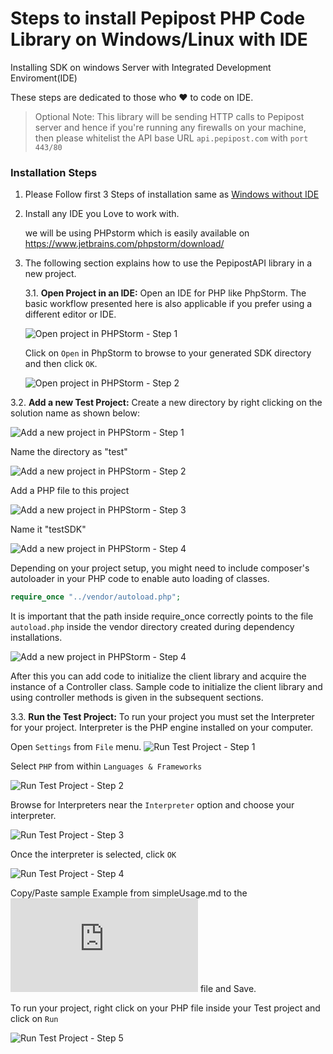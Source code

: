 # Steps to install Pepipost PHP Code Library on Windows/Linux with IDE

Installing SDK on windows Server with Integrated Development Enviroment(IDE)

These steps are dedicated to those who ❤️ to code on IDE.

> Optional Note: This library will be sending HTTP calls to Pepipost server and hence if you're running any firewalls on your machine, then please whitelist the API base URL ```api.pepipost.com``` with ```port 443/80```


### Installation Steps

1. Please Follow first 3 Steps of installation same as [Windows without IDE](https://github.com/pepipost/pepipost-php-sdk/blob/feature_x/pepipost-sdk-php/windows-Installation-1.md#installation-step)  

2. Install any IDE you Love to work with.

   we will be using PHPstorm which is easily available on https://www.jetbrains.com/phpstorm/download/

3. The following section explains how to use the PepipostAPI library in a new project.


   3.1. **Open Project in an IDE:** Open an IDE for PHP like PhpStorm. The basic workflow presented here is also applicable if you prefer using a different editor or IDE.

   ![Open project in PHPStorm - Step 1](https://apidocs.io/illustration/php?step=openIDE&workspaceFolder=Pepipost%20API-PHP)

   Click on ```Open``` in PhpStorm to browse to your generated SDK directory and then click ```OK```.

   ![Open project in PHPStorm - Step 2](https://apidocs.io/illustration/php?step=openProject0&workspaceFolder=Pepipost%20API-PHP)     


  3.2. **Add a new Test Project:** Create a new directory by right clicking on the solution name as shown below:

  ![Add a new project in PHPStorm - Step 1](https://apidocs.io/illustration/php?step=createDirectory&workspaceFolder=Pepipost%20API-PHP)

  Name the directory as "test"

  ![Add a new project in PHPStorm - Step 2](https://apidocs.io/illustration/php?step=nameDirectory&workspaceFolder=Pepipost%20API-PHP)
   
  Add a PHP file to this project

  ![Add a new project in PHPStorm - Step 3](https://apidocs.io/illustration/php?step=createFile&workspaceFolder=Pepipost%20API-PHP)

  Name it "testSDK"

  ![Add a new project in PHPStorm - Step 4](https://apidocs.io/illustration/php?step=nameFile&workspaceFolder=Pepipost%20API-PHP)

  Depending on your project setup, you might need to include composer's autoloader in your PHP code to enable auto loading of classes.

  ```PHP
  require_once "../vendor/autoload.php";
  ```

  It is important that the path inside require_once correctly points to the file ```autoload.php``` inside the vendor directory created  during dependency installations.

  ![Add a new project in PHPStorm - Step 4](https://apidocs.io/illustration/php?step=projectFiles&workspaceFolder=Pepipost%20API-PHP)

  After this you can add code to initialize the client library and acquire the instance of a Controller class. Sample code to initialize  the client library and using controller methods is given in the subsequent sections.

3.3. **Run the Test Project:** To run your project you must set the Interpreter for your project. Interpreter is the PHP engine installed on your computer.

   Open ```Settings``` from ```File``` menu.
   ![Run Test Project - Step 1](https://apidocs.io/illustration/php?step=openSettings&workspaceFolder=Pepipost%20API-PHP)

   Select ```PHP``` from within ```Languages & Frameworks```

   ![Run Test Project - Step 2](https://apidocs.io/illustration/php?step=setInterpreter0&workspaceFolder=Pepipost%20API-PHP)

   Browse for Interpreters near the ```Interpreter``` option and choose your interpreter.

   ![Run Test Project - Step 3](https://apidocs.io/illustration/php?step=setInterpreter1&workspaceFolder=Pepipost%20API-PHP)

   Once the interpreter is selected, click ```OK```

   ![Run Test Project - Step 4](https://apidocs.io/illustration/php?step=setInterpreter2&workspaceFolder=Pepipost%20API-PHP)

   Copy/Paste sample Example from simpleUsage.md to the ![testSDK.php](https://github.com/pepipost/pepipost-php/blob/feature_x/pepipost-sdk-php/simpleUsage.md) file and Save.

   To run your project, right click on your PHP file inside your Test project and click on ```Run```

   ![Run Test Project - Step 5](https://apidocs.io/illustration/php?step=runProject&workspaceFolder=Pepipost%20API-PHP)




